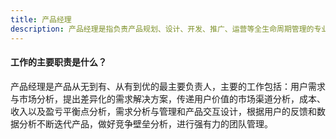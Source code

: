 ```yaml
---
title: 产品经理
description: 产品经理是指负责产品规划、设计、开发、推广、运营等全生命周期管理的专业人员。
---
```


#### 工作的主要职责是什么？

产品经理是产品从无到有、从有到优的最主要负责人，主要的工作包括：用户需求与市场分析，提出差异化的需求解决方案，传递用户价值的市场渠道分析，成本、收入以及盈亏平衡点分析，需求分析与管理和产品交互设计，根据用户的反馈和数据分析不断迭代产品，做好竞争壁垒分析，进行强有力的团队管理。
